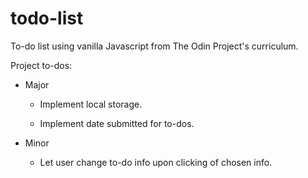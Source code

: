 # todo-list


To-do list using vanilla Javascript from The Odin Project's curriculum.

Project to-dos:

- Major

    - Implement local storage.

    - Implement date submitted for to-dos.


- Minor

    - Let user change to-do info upon clicking of chosen info.


